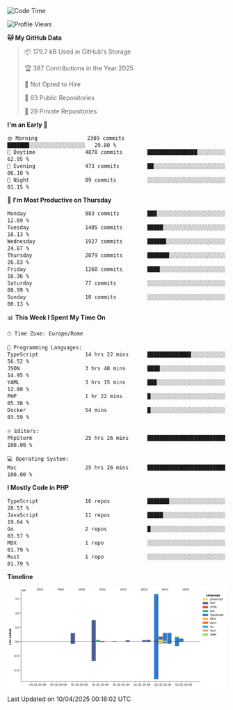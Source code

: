 <!--START_SECTION:waka-->
![Code Time](http://img.shields.io/badge/Code%20Time-5%2C882%20hrs-blue)

![Profile Views](http://img.shields.io/badge/Profile%20Views-0-blue)

**🐱 My GitHub Data** 

> 📦 179.7 kB Used in GitHub's Storage 
 > 
> 🏆 387 Contributions in the Year 2025
 > 
> 🚫 Not Opted to Hire
 > 
> 📜 63 Public Repositories 
 > 
> 🔑 29 Private Repositories 
 > 
**I'm an Early 🐤** 

```text
🌞 Morning                2309 commits        ███████░░░░░░░░░░░░░░░░░░   29.80 % 
🌆 Daytime                4878 commits        ████████████████░░░░░░░░░   62.95 % 
🌃 Evening                473 commits         ██░░░░░░░░░░░░░░░░░░░░░░░   06.10 % 
🌙 Night                  89 commits          ░░░░░░░░░░░░░░░░░░░░░░░░░   01.15 % 
```
📅 **I'm Most Productive on Thursday** 

```text
Monday                   983 commits         ███░░░░░░░░░░░░░░░░░░░░░░   12.69 % 
Tuesday                  1405 commits        █████░░░░░░░░░░░░░░░░░░░░   18.13 % 
Wednesday                1927 commits        ██████░░░░░░░░░░░░░░░░░░░   24.87 % 
Thursday                 2079 commits        ███████░░░░░░░░░░░░░░░░░░   26.83 % 
Friday                   1268 commits        ████░░░░░░░░░░░░░░░░░░░░░   16.36 % 
Saturday                 77 commits          ░░░░░░░░░░░░░░░░░░░░░░░░░   00.99 % 
Sunday                   10 commits          ░░░░░░░░░░░░░░░░░░░░░░░░░   00.13 % 
```


📊 **This Week I Spent My Time On** 

```text
🕑︎ Time Zone: Europe/Rome

💬 Programming Languages: 
TypeScript               14 hrs 22 mins      ██████████████░░░░░░░░░░░   56.52 % 
JSON                     3 hrs 48 mins       ████░░░░░░░░░░░░░░░░░░░░░   14.95 % 
YAML                     3 hrs 15 mins       ███░░░░░░░░░░░░░░░░░░░░░░   12.80 % 
PHP                      1 hr 22 mins        █░░░░░░░░░░░░░░░░░░░░░░░░   05.38 % 
Docker                   54 mins             █░░░░░░░░░░░░░░░░░░░░░░░░   03.59 % 

🔥 Editors: 
PhpStorm                 25 hrs 26 mins      █████████████████████████   100.00 % 

💻 Operating System: 
Mac                      25 hrs 26 mins      █████████████████████████   100.00 % 
```

**I Mostly Code in PHP** 

```text
TypeScript               16 repos            ███████░░░░░░░░░░░░░░░░░░   28.57 % 
JavaScript               11 repos            █████░░░░░░░░░░░░░░░░░░░░   19.64 % 
Go                       2 repos             █░░░░░░░░░░░░░░░░░░░░░░░░   03.57 % 
MDX                      1 repo              ░░░░░░░░░░░░░░░░░░░░░░░░░   01.79 % 
Rust                     1 repo              ░░░░░░░░░░░░░░░░░░░░░░░░░   01.79 % 
```



**Timeline**

![Lines of Code chart](https://raw.githubusercontent.com/frnwtr/frnwtr/main/assets/bar_graph.png)


 Last Updated on 10/04/2025 00:18:02 UTC
<!--END_SECTION:waka-->